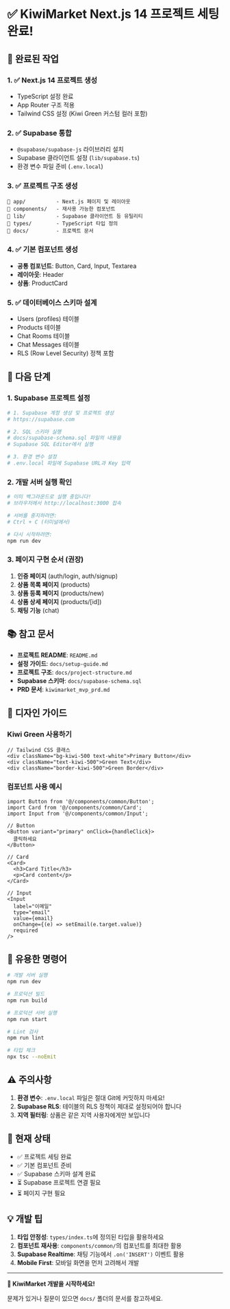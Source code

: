# ✅ KiwiMarket Next.js 14 프로젝트 세팅 완료!

## 🎉 완료된 작업

### 1. ✅ Next.js 14 프로젝트 생성
- TypeScript 설정 완료
- App Router 구조 적용
- Tailwind CSS 설정 (Kiwi Green 커스텀 컬러 포함)

### 2. ✅ Supabase 통합
- `@supabase/supabase-js` 라이브러리 설치
- Supabase 클라이언트 설정 (`lib/supabase.ts`)
- 환경 변수 파일 준비 (`.env.local`)

### 3. ✅ 프로젝트 구조 생성
```
📁 app/          - Next.js 페이지 및 레이아웃
📁 components/   - 재사용 가능한 컴포넌트
📁 lib/          - Supabase 클라이언트 등 유틸리티
📁 types/        - TypeScript 타입 정의
📁 docs/         - 프로젝트 문서
```

### 4. ✅ 기본 컴포넌트 생성
- **공통 컴포넌트**: Button, Card, Input, Textarea
- **레이아웃**: Header
- **상품**: ProductCard

### 5. ✅ 데이터베이스 스키마 설계
- Users (profiles) 테이블
- Products 테이블
- Chat Rooms 테이블
- Chat Messages 테이블
- RLS (Row Level Security) 정책 포함

## 🚀 다음 단계

### 1. Supabase 프로젝트 설정
```bash
# 1. Supabase 계정 생성 및 프로젝트 생성
# https://supabase.com

# 2. SQL 스키마 실행
# docs/supabase-schema.sql 파일의 내용을
# Supabase SQL Editor에서 실행

# 3. 환경 변수 설정
# .env.local 파일에 Supabase URL과 Key 입력
```

### 2. 개발 서버 실행 확인
```bash
# 이미 백그라운드로 실행 중입니다!
# 브라우저에서 http://localhost:3000 접속

# 서버를 중지하려면:
# Ctrl + C (터미널에서)

# 다시 시작하려면:
npm run dev
```

### 3. 페이지 구현 순서 (권장)
1. **인증 페이지** (auth/login, auth/signup)
2. **상품 목록 페이지** (products)
3. **상품 등록 페이지** (products/new)
4. **상품 상세 페이지** (products/[id])
5. **채팅 기능** (chat)

## 📚 참고 문서

- **프로젝트 README**: `README.md`
- **설정 가이드**: `docs/setup-guide.md`
- **프로젝트 구조**: `docs/project-structure.md`
- **Supabase 스키마**: `docs/supabase-schema.sql`
- **PRD 문서**: `kiwimarket_mvp_prd.md`

## 🎨 디자인 가이드

### Kiwi Green 사용하기
```tsx
// Tailwind CSS 클래스
<div className="bg-kiwi-500 text-white">Primary Button</div>
<div className="text-kiwi-500">Green Text</div>
<div className="border-kiwi-500">Green Border</div>
```

### 컴포넌트 사용 예시
```tsx
import Button from '@/components/common/Button';
import Card from '@/components/common/Card';
import Input from '@/components/common/Input';

// Button
<Button variant="primary" onClick={handleClick}>
  클릭하세요
</Button>

// Card
<Card>
  <h3>Card Title</h3>
  <p>Card content</p>
</Card>

// Input
<Input
  label="이메일"
  type="email"
  value={email}
  onChange={(e) => setEmail(e.target.value)}
  required
/>
```

## 🔧 유용한 명령어

```bash
# 개발 서버 실행
npm run dev

# 프로덕션 빌드
npm run build

# 프로덕션 서버 실행
npm run start

# Lint 검사
npm run lint

# 타입 체크
npx tsc --noEmit
```

## ⚠️ 주의사항

1. **환경 변수**: `.env.local` 파일은 절대 Git에 커밋하지 마세요!
2. **Supabase RLS**: 테이블의 RLS 정책이 제대로 설정되어야 합니다
3. **지역 필터링**: 상품은 같은 지역 사용자에게만 보입니다

## 🎯 현재 상태

- ✅ 프로젝트 세팅 완료
- ✅ 기본 컴포넌트 준비
- ✅ Supabase 스키마 설계 완료
- ⏳ Supabase 프로젝트 연결 필요
- ⏳ 페이지 구현 필요

## 💡 개발 팁

1. **타입 안정성**: `types/index.ts`에 정의된 타입을 활용하세요
2. **컴포넌트 재사용**: `components/common/`의 컴포넌트를 최대한 활용
3. **Supabase Realtime**: 채팅 기능에서 `.on('INSERT')` 이벤트 활용
4. **Mobile First**: 모바일 화면을 먼저 고려해서 개발

---

**🥝 KiwiMarket 개발을 시작하세요!**

문제가 있거나 질문이 있으면 `docs/` 폴더의 문서를 참고하세요.

